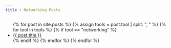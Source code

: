 ```yaml
---
title : Networking Posts
---
```


<ul>
    {% for post in site.posts %}
		{% assign tools = post.tool  | split: ", " %}
		{% for tool in tools %}
			{% if tool == "networking" %}
				<li>
					<a href="{{ post.url }}">{{ post.title }}
					</a>
				</li>
			{% endif %}
		{% endfor %}
    {% endfor %}
</ul>

